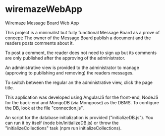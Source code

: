 # wiremazeWebApp
Wiremaze Message Board Web App

This project is a minimalist but fully functional Message Board as a prove of concept: The owner of the Message Board publish a document and the readers posts comments about it.

To post a comment, the reader does not need to sign up but its comments are only published after the approving of the administrator.

An administrative view is provided to the administrator to manage (approving to publishing and removing) the readers messages.

To switch between the regular an the administrative view, click the page title.

This application was developed using AngularJS for the front-end, NodeJS for the back-end and MongoDB (via Mongoose) as the DBMS. To configure the DB, look at the file "connection.js".

An script for the database initialization is provided ("initializeDB.js"). You can run it by itself (node bin/initializeDB.js) or throw the "initializeCollections" task (npm run initializeCollections).
